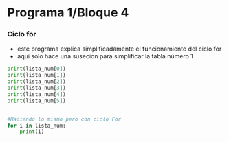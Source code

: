 # Programa 1/Bloque 4
### Ciclo for
- este programa explica simplificadamente el funcionamiento del ciclo for
- aqui solo hace una susecion para simplificar la tabla número 1
```python
print(lista_num[0])
print(lista_num[1])
print(lista_num[2])
print(lista_num[3])
print(lista_num[4])
print(lista_num[5])


#Haciendo lo mismo pero con ciclo For
for i in lista_num:
    print(i)
